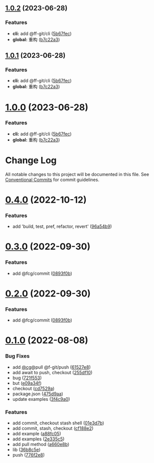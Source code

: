 ## [1.0.2](https://github.com/fafayzf/cg/compare/v0.4.0...v1.0.2) (2023-06-28)


### Features

* **cli:** add @ff-git/cli ([5b67fec](https://github.com/fafayzf/cg/commit/5b67fec8d009a7dacf032caef0e11dfd8edf1717))
* **global:** 重构 ([b7c22a3](https://github.com/fafayzf/cg/commit/b7c22a317b7b0811dcc208253d3baf0a666e2000))



## [1.0.1](https://github.com/fafayzf/cg/compare/v0.4.0...v1.0.1) (2023-06-28)


### Features

* **cli:** add @ff-git/cli ([5b67fec](https://github.com/fafayzf/cg/commit/5b67fec8d009a7dacf032caef0e11dfd8edf1717))
* **global:** 重构 ([b7c22a3](https://github.com/fafayzf/cg/commit/b7c22a317b7b0811dcc208253d3baf0a666e2000))



# [1.0.0](https://github.com/fafayzf/cg/compare/v0.4.0...v1.0.0) (2023-06-28)


### Features

* **cli:** add @ff-git/cli ([5b67fec](https://github.com/fafayzf/cg/commit/5b67fec8d009a7dacf032caef0e11dfd8edf1717))
* **global:** 重构 ([b7c22a3](https://github.com/fafayzf/cg/commit/b7c22a317b7b0811dcc208253d3baf0a666e2000))



# Change Log

All notable changes to this project will be documented in this file.
See [Conventional Commits](https://conventionalcommits.org) for commit guidelines.

# [0.4.0](https://github.com/fafayzf/cg/compare/v1.0.0...v0.4.0) (2022-10-12)


### Features

* add 'build, test, pref, refactor, revert' ([96a54b9](https://github.com/fafayzf/cg/commit/96a54b9f8d8fea64588d339387432c142960dc6a))






# [0.3.0](https://github.com/fafayzf/cg/compare/v0.2.2...v0.3.0) (2022-09-30)


### Features

* add @fcg/commit ([0893f0b](https://github.com/fafayzf/cg/commit/0893f0bcc4de2a89357cadab06cc72335586c85f))





# [0.2.0](https://github.com/fafayzf/cg/compare/v0.2.2...v0.2.0) (2022-09-30)


### Features

* add @fcg/commit ([0893f0b](https://github.com/fafayzf/cg/commit/0893f0bcc4de2a89357cadab06cc72335586c85f))






# [0.1.0](https://github.com/fafayzf/fafa-git/compare/v0.0.7...v0.1.0) (2022-08-08)


### Bug Fixes

* add [@cg](https://github.com/cg)@pull @f-git/push ([61527e8](https://github.com/fafayzf/fafa-git/commit/61527e8389d54af27c2a6f1d7f97fdbefc7d907b))
* add await to push, checkout ([255df10](https://github.com/fafayzf/fafa-git/commit/255df108294822ed13305237c0e6f548eb2b74ba))
* bug ([721f553](https://github.com/fafayzf/fafa-git/commit/721f5538a4f584e8c22f71e7df2944c12df1fb4f))
* but ([e09a34f](https://github.com/fafayzf/fafa-git/commit/e09a34fe40522f08f161f6b906bb4fcd4a1ed9a4))
* checkout ([cd7529a](https://github.com/fafayzf/fafa-git/commit/cd7529a939b80cb5dcdaeaba3c5180845f122dfd))
* package.json ([475d9aa](https://github.com/fafayzf/fafa-git/commit/475d9aa9de925fecc1dc57de031b13db58da3f4d))
* update examples ([3f4c9a0](https://github.com/fafayzf/fafa-git/commit/3f4c9a0d86549015604cbb5f22640b9ce967b099))


### Features

* add commit, checkout stash shell ([01e3d7b](https://github.com/fafayzf/fafa-git/commit/01e3d7b351775267fc1273558d3e2435ded19d7f))
* add commit, stash, checkout ([cf188e2](https://github.com/fafayzf/fafa-git/commit/cf188e2a74533c854035ac2c0a6c02efdc2a8d16))
* add example ([a88fc05](https://github.com/fafayzf/fafa-git/commit/a88fc05e994ab561a040780db6954758fd47eb84))
* add examples ([2e335c5](https://github.com/fafayzf/fafa-git/commit/2e335c56bc9dffaeafa7cd6d367e19878acf2777))
* add pull method ([a660e8b](https://github.com/fafayzf/fafa-git/commit/a660e8b9d271b2ede3db9e72c024b5b5d5058d76))
* lib ([36b8c5e](https://github.com/fafayzf/fafa-git/commit/36b8c5edd8079face99e855f1c1027f2abee28bd))
* push ([776f2e8](https://github.com/fafayzf/fafa-git/commit/776f2e85b99936c6d562c0744abc16b00193d859))
